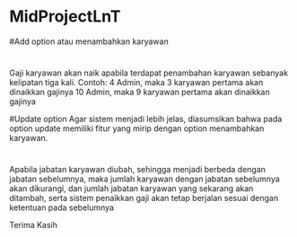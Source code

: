 # MidProjectLnT

#Add option atau menambahkan karyawan
#
Gaji karyawan akan naik apabila terdapat penambahan karyawan sebanyak kelipatan tiga kali.
Contoh: 4 Admin, maka 3 karyawan pertama akan dinaikkan gajinya
        10 Admin, maka 9 karyawan pertama akan dinaikkan gajinya

#Update option
Agar sistem menjadi lebih jelas,
diasumsikan bahwa pada option update memiliki fitur yang mirip dengan option menambahkan karyawan.
#
Apabila jabatan karyawan diubah, sehingga menjadi berbeda dengan jabatan sebelumnya,
maka jumlah karyawan dengan jabatan sebelumnya akan dikurangi,
dan jumlah jabatan karyawan yang sekarang akan ditambah, serta sistem penaikkan gaji akan tetap berjalan
sesuai dengan ketentuan pada sebelumnya




Terima Kasih
